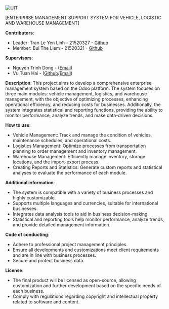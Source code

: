 ![UIT](https://img.shields.io/badge/from-UIT%20VNUHCM-blue?style=for-the-badge&link=https%3A%2F%2Fwww.uit.edu.vn%2F)

[ENTERPRISE MANAGEMENT SUPPORT SYSTEM FOR VEHICLE, LOGISTIC AND WAREHOUSE MANAGEMENT]

**Contributors**:

- Leader: Tran Le Yen Linh - 21520327 - [Github](https://github.com/Tlyl1111) 
- Member: Bui The Liem - 21520321 - [Github](https://github.com/theliemdayyy) 

**Supervisors**:

- Nguyen Trinh Dong - ([Email](dongnt@uit.edu.vn))
- Vu Tuan Hai - ([Github](https://github.com/vutuanhai237)/[Email](smtp2@uit.edu.vn))
  
**Description**: This project aims to develop a comprehensive enterprise management system based on the Odoo platform. The system focuses on three main modules: vehicle management, logistics, and warehouse management, with the objective of optimizing processes, enhancing operational efficiency, and reducing costs for businesses. Additionally, the system integrates statistical and reporting functions, providing the ability to monitor performance, analyze trends, and make data-driven decisions.

**How to use**: 
- Vehicle Management: Track and manage the condition of vehicles, maintenance schedules, and operational costs.
- Logistics Management: Optimize processes from transportation planning to order management and inventory management.
- Warehouse Management: Efficiently manage inventory, storage locations, and the import-export process.
- Creating Reports and Statistics: Generate custom reports and statistical analyses to evaluate the performance of each module.

**Additional information**:
- The system is compatible with a variety of business processes and highly customizable.
- Supports multiple languages and currencies, suitable for international businesses.
- Integrates data analysis tools to aid in business decision-making.
- Statistical and reporting tools help monitor performance, analyze trends, and provide detailed management information.
  
**Code of conducting**:
- Adhere to professional project management principles.
- Ensure all developments and customizations meet client requirements and are in line with business processes.
- Secure and protect business data.

**License**:
- The final product will be licensed as open-source, allowing customization and further development based on the specific needs of each business.
- Comply with regulations regarding copyright and intellectual property related to software and content.
